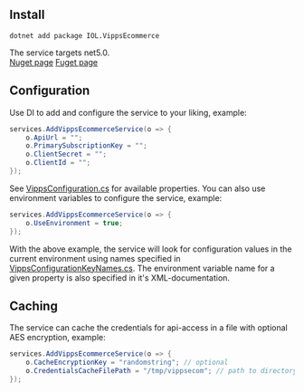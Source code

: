 ## Install
`dotnet add package IOL.VippsEcommerce`

The service targets net5.0. \
[Nuget page](https://www.nuget.org/packages/IOL.VippsEcommerce/)
[Fuget page](https://www.fuget.org/packages/IOL.VippsEcommerce/)

## Configuration

Use DI to add and configure the service to your liking, example:
```csharp
services.AddVippsEcommerceService(o => {
	o.ApiUrl = "";
	o.PrimarySubscriptionKey = "";
	o.ClientSecret = "";
	o.ClientId = "";
});
```

See [VippsConfiguration.cs](https://github.com/ivarlovlie/IOL.VippsEcommerce/blob/master/src/IOL.VippsEcommerce/Models/VippsConfiguration.cs) for available properties.
You can also use environment variables to configure the service, example:
```csharp
services.AddVippsEcommerceService(o => {
	o.UseEnvironment = true;
});
```

With the above example, the service will look for configuration values in the current environment using names specified in [VippsConfigurationKeyNames.cs](https://github.com/ivarlovlie/IOL.VippsEcommerce/blob/master/src/IOL.VippsEcommerce/Models/VippsConfigurationKeyNames.cs). The environment variable name for a given property is also specified in it's XML-documentation.


## Caching

The service can cache the credentials for api-access in a file with optional AES encryption, example:
```csharp
services.AddVippsEcommerceService(o => {
	o.CacheEncryptionKey = "randomstring"; // optional
	o.CredentialsCacheFilePath = "/tmp/vippsecom"; // path to directory that the executing process has write-access to
});
```
